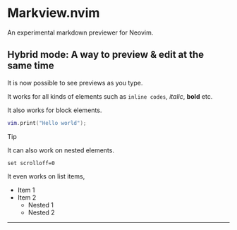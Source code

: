 # Markview.nvim

An experimental markdown previewer for Neovim.

Hybrid mode:
A way to preview & edit at the same time
---

It is now possible to see previews as you type.

It works for all kinds of elements such as `inline codes`,
*italic*, **bold** etc.

It also works for block elements.

```lua
vim.print("Hello world");
```

>[!Tip]
> It can also work on nested elements.
>
> ```vim
> set scrolloff=0
> ```

It even works on list items,
- Item 1
- Item 2
  - Nested 1
  - Nested 2

---

<!---
    vim:nospell:tw=78:siso=0:cmdheight=0:
-->
